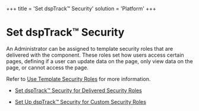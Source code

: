 +++
title = 'Set dspTrack™ Security'
solution = 'Platform'
+++

# Set dspTrack™ Security

An Administrator can be assigned to template security roles that are
delivered with the component. These roles set how users access certain
pages, defining if a user can update data on the page, only view data on
the page, or cannot access the page.

Refer to [Use Template Security Roles](Use_Template_Security_Roles.htm)
for more information.

  - [Set dspTrack™ Security for Delivered Security
    Roles](Set_dspTrack_Security_Delivered_Security_Role.htm)

  - [Set Up dspTrack™ Security for Custom Security
    Roles](SetUp_dspTrack_Security_Custom_Security_Role.htm)
